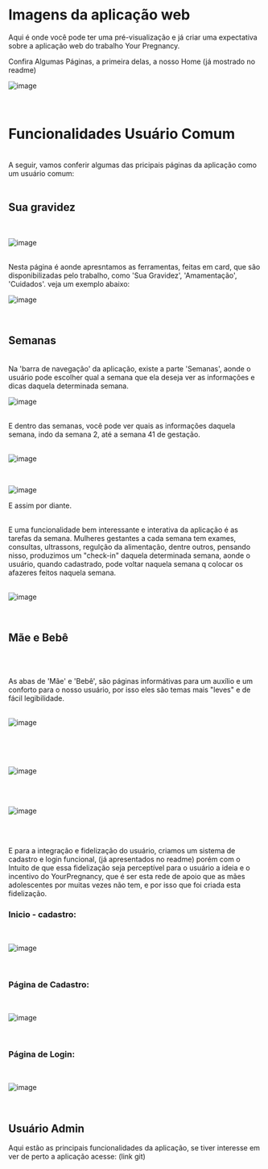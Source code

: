 <h1>Imagens da aplicação web</h1>

Aqui é onde você pode ter uma pré-visualização e já criar uma expectativa sobre a aplicação web
do trabalho Your Pregnancy.
<br>

Confira Algumas Páginas, a primeira delas, a nosso Home (já mostrado no readme)
<br>

![image](https://github.com/user-attachments/assets/17ff189b-75e3-4119-b25c-ac55f35db503)



<br>
<h1>Funcionalidades Usuário Comum</h1>
<br>
A seguir, vamos conferir algumas das pricipais páginas da aplicação como um usuário comum:
<br>
<br>

<h2>Sua gravidez</h2>
<br>

![image](https://github.com/user-attachments/assets/ec528154-1733-4515-9e9c-726fd7e3aeed)


<br>
Nesta página é aonde apresntamos as ferramentas, feitas em card,  que são disponibilizadas pelo trabalho,
como 'Sua Gravidez', 'Amamentação', 'Cuidados'.
veja um exemplo abaixo:
<br>


![image](https://github.com/user-attachments/assets/3cffcfc4-a9d0-4973-94f9-473544911a33)

<br>
<h2>Semanas</h2>
<br>
Na 'barra de navegação' da aplicação, existe a parte 'Semanas', aonde o usuário pode escolher qual a 
semana que ela deseja ver as informações e dicas daquela determinada semana.

<br>

![image](https://github.com/user-attachments/assets/c48d098c-0f06-4e16-8bf0-8a5f1e4d5c0e)


<br>
E dentro das semanas, você pode ver quais as informações daquela semana, indo da semana 2, até a semana
41 de gestação.
<br>
<br>

![image](https://github.com/user-attachments/assets/a65b2234-a253-4b81-bf32-f605215bea7c)

<br>

![image](https://github.com/user-attachments/assets/5cafb106-8ab2-4540-86e8-7565d0e5a7be)


E assim por diante.
<br>

<br>
E uma funcionalidade bem interessante e interativa da aplicação é as tarefas da semana.
Mulheres gestantes a cada semana tem exames, consultas, ultrassons, regulção da alimentação, dentre outros,
pensando nisso, produzimos um "check-in" daquela determinada semana, aonde o usuário, quando cadastrado, pode voltar naquela semana q colocar os afazeres feitos naquela semana.
<br>
<br>

![image](https://github.com/user-attachments/assets/53064fb8-3ec5-43f4-a5b9-4468252c8f42)


<br>
<h2>Mãe e Bebê</h2>
<br>
<br>

As abas de 'Mãe' e 'Bebê', são páginas informátivas para um auxílio e um conforto para o nosso usuário, por isso eles são temas mais "leves" e de fácil legibilidade.
<br>
<br>

![image](https://github.com/user-attachments/assets/4e46df04-eaad-45df-b741-8ed680ba5d49)



<br>
<br>
<br>

![image](https://github.com/user-attachments/assets/90bd9187-22c2-4b75-991d-4660bfaa5883)

<br>
<br>

![image](https://github.com/user-attachments/assets/ed07b2ee-9c82-4bf9-82f5-dc3d98939769)

<br>
<br>

E para a integração e fidelização do usuário, criamos um sistema de cadastro e login funcional, (já apresentados no readme)
porém com o Intuito de que essa fidelização seja perceptível para o usuário a ideia e o incentivo do YourPregnancy, que é ser esta rede de apoio que as mães adolescentes por muitas vezes não tem, e por isso que foi criada esta fidelização.

<h3>Inicio - cadastro:</h3>
<br>

![image](https://github.com/user-attachments/assets/7f53a10b-3241-4c1f-bf3c-b9d942e92385)

<br>
<h3>Página de Cadastro:</h3>
<br>

![image](https://github.com/user-attachments/assets/12732b2a-ef4a-46cc-bad4-415590fab959)

<br>
<h3>Página de Login: </h3>
<br>

![image](https://github.com/user-attachments/assets/31e1cc85-7342-4ee7-a283-b22a08da215f)

<br>

<h2>Usuário Admin</h2>

Aqui estão as principais funcionalidades da aplicação, se tiver interesse em ver de perto a aplicação acesse: (link git)
